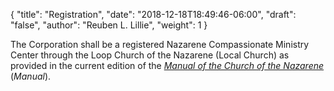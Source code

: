 {
	"title": "Registration",
	"date": "2018-12-18T18:49:46-06:00",
	"draft": "false",
	"author": "Reuben L. Lillie",
	"weight": 1
}

The Corporation shall be a registered Nazarene Compassionate Ministry Center through the Loop Church of the Nazarene (Local Church) as provided in the current edition of the [_Manual of the Church of the Nazarene_][manual] (_Manual_).

[manual]: http://2017.manual.nazarene.org/
